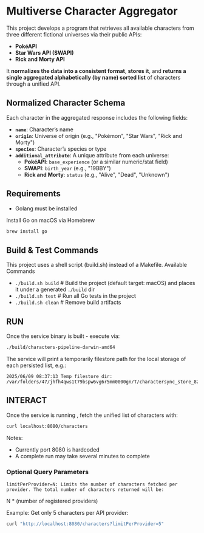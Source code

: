 # Multiverse Character Aggregator

This project develops a program that retrieves all available characters from three different fictional universes via
their public APIs:

- **PokéAPI**
- **Star Wars API (SWAPI)**
- **Rick and Morty API**

It **normalizes the data into a consistent format**, **stores it**, and **returns a single aggregated alphabetically (by name) sorted list** of
characters through a unified API.

## Normalized Character Schema

Each character in the aggregated response includes the following fields:

- **`name`**: Character’s name
- **`origin`**: Universe of origin (e.g., "Pokémon", "Star Wars", "Rick and Morty")
- **`species`**: Character’s species or type
- **`additional_attribute`**: A unique attribute from each universe:
    - **PokéAPI**: `base_experience` (or a similar numeric/stat field)
    - **SWAPI**: `birth_year` (e.g., "19BBY")
    - **Rick and Morty**: `status` (e.g., "Alive", "Dead", "Unknown")

## Requirements

- Golang must be installed

Install Go on macOS via Homebrew

```bash
brew install go
```

## Build & Test Commands

This project uses a shell script (build.sh) instead of a Makefile.
Available Commands

- `./build.sh build`        # Build the project (default target: macOS) and places it under a generated `./build` dir
- `./build.sh test`         # Run all Go tests in the project
- `./build.sh clean`        # Remove build artifacts

## RUN

Once the service binary is built - execute via: 

```bash
./build/characters-pipeline-darwin-amd64
```

The service will print a temporarily filestore path for the local storage of each persisted list, e.g.:

```
2025/06/09 08:37:13 Temp filestore dir: /var/folders/47/jhfh4qws1t79bspw6vg6r5mm0000gn/T/charactersync_store_820753468
```

## INTERACT

Once the service is running , fetch the unified list of characters with:

```bash
curl localhost:8080/characters
```

Notes:
- Currently port 8080 is hardcoded
- A complete run may take several minutes to complete

### Optional Query Parameters

    limitPerProvider=N: Limits the number of characters fetched per provider. The total number of characters returned will be:

N * (number of registered providers)

Example: Get only 5 characters per API provider:

```bash
curl "http://localhost:8080/characters?limitPerProvider=5"
```

